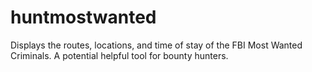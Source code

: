 # huntmostwanted
Displays the routes, locations, and time of stay of the FBI Most Wanted Criminals. A potential helpful tool for bounty hunters.
